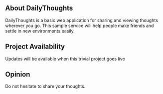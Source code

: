 ## About DailyThoughts

DailyThoughts is a basic web application for sharing and viewing thoughts wherever you go. This sample service will help people make friends and settle in new environments easily.

## Project Availability

Updates will be available when this trivial project goes live

## Opinion

Do not hesitate to share your thoughts.

